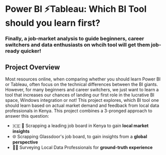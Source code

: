 # Power BI ⚡Tableau: Which BI Tool should you learn first?

### Finally, a job-market analysis to guide beginners, career switchers and data enthusiasts on whcih tool will get them job-ready quicker!

## Project Overview
Most resources online, when comparing whether you should learn Power BI or Tableau, often focus on the technical differences between the BI giants. However, for many beginners and career switchers, we just want to learn a tool that increases our chances of landing our first role in the lucrative BI space, Windows integration or not!
This project explores, which BI tool one should learn based on actual market demand and feedback from local data professionals in Kenya. This project combines a 3-pronged approach to answer this question:

-  🇰🇪 🏢 Scrapping a leading job board in Kenya to gain **local market insights**
- 🌐 Scrapping Glassdoor's job board, to gain insights from a **global perspective**
- 👩‍💼 Surveying Local Data Professionals for **ground-truth experience**
